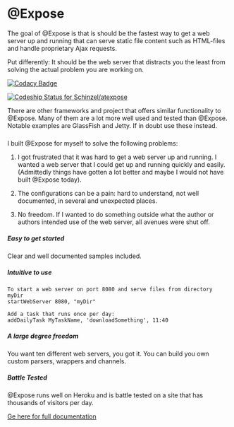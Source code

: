 # @Expose

The goal of @Expose is that is should be the fastest way to get a web server up and running that can 
serve static file content such as HTML-files and handle proprietary Ajax requests. 

Put differently: It should be the web server that distracts you the least from solving the actual problem you are working on.

[![Codacy Badge](https://api.codacy.com/project/badge/Grade/20d9426304f246c18f22402af9cb22bb)](https://www.codacy.com?utm_source=github.com&amp;utm_medium=referral&amp;utm_content=Schinzel/atexpose&amp;utm_campaign=Badge_Grade)

[ ![Codeship Status for Schinzel/atexpose](https://app.codeship.com/projects/4c2a6360-e7b9-0134-79ff-465a81ad3c78/status?branch=master)](https://app.codeship.com/projects/207188)

There are other frameworks and project that offers similar functionality to
@Expose. Many of them are a lot more well used and tested than @Expose. Notable
examples are GlassFish and Jetty. If in doubt use these instead. 

##### 
I built @Expose for myself to solve the following problems:
1) I got frustrated that it was hard to get a web server up and running. I wanted a web server that I could get up and
 running quickly and easily. (Admittedly things have gotten a lot better and maybe I would not have built @Expose today).

2) The configurations can be a pain: hard to understand, not well documented, in several and unexpected places. 

3) No freedom. If I wanted to do something outside what the author or authors intended use of the web 
server, all avenues were shut off.


##### Easy to get started
Clear and well documented samples included.

##### Intuitive to use
```
To start a web server on port 8080 and serve files from directory myDir
startWebServer 8080, "myDir"

Add a task that runs once per day:
addDailyTask MyTaskName, 'downloadSomething', 11:40
```
##### A large degree freedom
You want ten different web servers, you got it. You can build you own custom parsers, wrappers and channels. 


##### Battle Tested
@Expose runs well on Heroku and is battle tested on a site that has thousands of visitors per day.




<a href="https://sites.google.com/schinzel.io/atexpose" target="_blank">Ge here for full documentation</a>